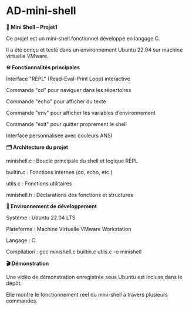 # AD-mini-shell

**🐚 Mini Shell – Projet1**

Ce projet est un mini-shell fonctionnel développé en langage C.

Il a été conçu et testé dans un environnement Ubuntu 22.04 sur machine virtuelle VMware.



**⚙️ Fonctionnalités principales**

 
Interface "REPL" (Read-Eval-Print Loop) interactive


Commande "cd" pour naviguer dans les répertoires


Commande "echo" pour afficher du texte


Commande "env" pour afficher les variables d’environnement


Commande "exit" pour quitter proprement le shell


Interface personnalisée avec couleurs ANSI



**🗂️ Architecture du projet**


minishell.c	  : Boucle principale du shell et logique REPL


builtin.c	    : Fonctions internes (cd, echo, etc.)


utils.c	      : Fonctions utilitaires


minishell.h	  : Déclarations des fonctions et structures


 
**🐧 Environnement de développement**


Système     : Ubuntu 22.04 LTS


Plateforme  : Machine Virtuelle VMware Workstation


Langage     : C


Compilation : gcc minishell.c builtin.c utils.c -o minishell



**🎬 Démonstration**


Une vidéo de démonstration enregistrée sous Ubuntu est incluse dans le dépôt.


Elle montre le fonctionnement réel du mini-shell à travers plusieurs commandes.
